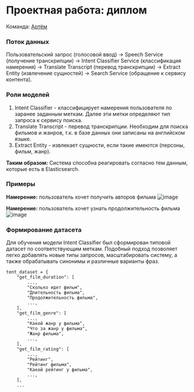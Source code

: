 # Проектная работа: диплом

Команда: [Артём](https://github.com/Benrise)

### Поток данных

Пользовательский запрос (голосовой ввод) → Speech Service (получение транскрипции) → Intent Classifier Service (классификация намерения) → Translate Transcript (перевод транскрипции) -> Extract Entity (извлечение сущностей) -> Search Service (обращение к сервису контента).

### Роли моделей

1. Intent Classifier - классифицирует намерения пользователя по заранее заданным меткам. Далее эти метки определяют тип запроса к сервису поиска.
2. Translate Transcript - перевод транскрипции. Необходим для поиска фильмов и жанров, т.к. в базе данных они записаны на английском языке.
3. Extract Entity - извлекает сущности, если такие имеются (персоны, фильм, жанр).

**Таким образом:**
Система способна реагировать согласно тем данным, которые есть в Elasticsearch.

### Примеры

**Намерение:** пользователь хочет получить авторов фильма
![image](https://github.com/user-attachments/assets/47ec820e-e38d-498a-905d-fa34d91c23a3)

**Намерение:** пользователь хочет узнать продолжительность фильма
![image](https://github.com/user-attachments/assets/78504771-07f5-4bcd-b904-5335892c191c)

### Формирование датасета

Для обучения модели Intent Classifier был сформирован типовой датасет по соответствующим меткам.
Подобный подход позволяет легко добавлять новые типы запросов, масштабировать систему, а также обрабатывать синонимы и различные варианты фраз.
```
tent_dataset = {
    "get_film_duration": [
        ...,
        "Сколько идет фильм",
        "Длительность фильма",
        "Продолжительность фильма",
        ...,
    ],
    "get_film_genre": [
        ...,
        "Какой жанр у фильма",
        "Что за жанр у фильма",
        "Жанр фильма",
        ...,
    ],
    "get_film_rating": [
        ...,
        "Рейтинг",
        "Рейтинг фильма",
        "Какой рейтинг у фильма",
        ...,
    ],
    ...
```
